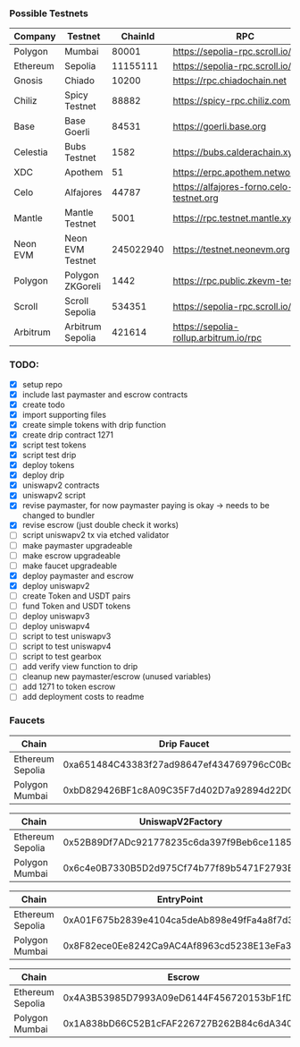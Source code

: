 ### Possible Testnets

| Company   | Testnet            | ChainId   | RPC                                      | Explorer                                  | Currency | Faucet |
|-----------|--------------------|-----------|------------------------------------------|-------------------------------------------|----------|--------|
| Polygon   | Mumbai             | 80001     | https://sepolia-rpc.scroll.io/           | https://rpc.ankr.com/polygon_mumbai       | MATIC    |        |
| Ethereum  | Sepolia            | 11155111  | https://sepolia-rpc.scroll.io/           | https://rpc.ankr.com/eth_sepolia          | ETH      |        |
| Gnosis    | Chiado             | 10200     | https://rpc.chiadochain.net              | https://blockscout.com/gnosis/chiado      | XDAI     |        |
| Chiliz    | Spicy Testnet      | 88882     | https://spicy-rpc.chiliz.com/            | http://spicy-explorer.chiliz.com/         | CHZ      |        |
| Base      | Base Goerli        | 84531     | https://goerli.base.org                  |                                           | ETH      |        |
| Celestia  | Bubs Testnet       | 1582      | https://bubs.calderachain.xyz/http       |                                           | GETH     |        |
| XDC       | Apothem            | 51        | https://erpc.apothem.network             |                                           | TXDC     |        |
| Celo      | Alfajores          | 44787     | https://alfajores-forno.celo-testnet.org | https://explorer.celo.org/alfajores       | A-CELO   |        |
| Mantle    | Mantle Testnet     | 5001      | https://rpc.testnet.mantle.xyz           | https://explorer.testnet.mantle.xyz/      | MNT      |        |
| Neon EVM  | Neon EVM Testnet   | 245022940 | https://testnet.neonevm.org              | https://devnet.explorer.neon-labs.org     | NEON     |        |
| Polygon   | Polygon ZKGoreli   | 1442      | https://rpc.public.zkevm-test.net        | https://testnet-zkevm.polygonscan.com     | MATIC    |        |
| Scroll    | Scroll Sepolia     | 534351    | https://sepolia-rpc.scroll.io/           | https://sepolia-blockscout.scroll.io/     | ETH      |        |
| Arbitrum  | Arbitrum Sepolia   | 421614    | https://sepolia-rollup.arbitrum.io/rpc   | https://sepolia.arbiscan.io               | ETH      |        |

### TODO:

- [x] setup repo
- [x] include last paymaster and escrow contracts
- [x] create todo
- [x] import supporting files
- [x] create simple tokens with drip function
- [x] create drip contract 1271 
- [x] script test tokens
- [x] script test drip
- [x] deploy tokens
- [x] deploy drip
- [x] uniswapv2 contracts
- [x] uniswapv2 script
- [x] revise paymaster, for now paymaster paying is okay -> needs to be changed to bundler
- [x] revise escrow (just double check it works)
- [ ] script uniswapv2 tx via etched validator
- [ ] make paymaster upgradeable
- [ ] make escrow upgradeable
- [ ] make faucet upgradeable
- [x] deploy paymaster and escrow
- [x] deploy uniswapv2
- [ ] create Token and USDT pairs
- [ ] fund Token and USDT tokens
- [ ] deploy uniswapv3
- [ ] deploy uniswapv4
- [ ] script to test uniswapv3
- [ ] script to test uniswapv4
- [ ] script to test gearbox
- [ ] add verify view function to drip
- [ ] cleanup new paymaster/escrow (unused variables)
- [ ] add 1271 to token escrow
- [ ] add deployment costs to readme

### Faucets

| Chain           | Drip Faucet                                | USDT                                       | Token                                      |
|-----------------|--------------------------------------------|--------------------------------------------|--------------------------------------------|
| Ethereum Sepolia| 0xa651484C43383f27ad98647ef434769796cC0Bc6 | 0x1448a1620170b28c561c41A7FAe5BEea71EFc7B9 | 0x50aB7C2597422ecc7083536dE93c5459E315CaC2 |
| Polygon Mumbai  | 0xbD829426BF1c8A09C35F7d402D7a92894d22DC2F | 0xEF4Ca181511EF094cb6e14439cf33868aed1875B | 0xaCB3bc70A807fa1F5f36c80C7C2c0402d9341D5B |


| Chain            | UniswapV2Factory                           | UniswapV2Router                            | WETH9                                      |
|------------------|--------------------------------------------|--------------------------------------------|--------------------------------------------|
| Ethereum Sepolia | 0x52B89Df7ADc921778235c6da397f9Beb6ce1185D | 0xF2a0e4e62f4aA5D041391f8fF345E9157BaB1a8D | 0x09d26696836b7106C1283761c54A11bCeb63FB61 |
| Polygon Mumbai   | 0x6c4e0B7330B5D2d975Cf74b77f89b5471F2793Be | 0xB50773a800B868dBD0EFE6Dac901c63BEa406AFE | 0x24A6F9C58EC4c3e8C009Ae7E4E07B17Df019a47a |


| Chain            | EntryPoint                                 | SimpleAccountFactory                       | Singleton                                  |
|------------------|--------------------------------------------|--------------------------------------------|--------------------------------------------|
| Ethereum Sepolia | 0xA01F675b2839e4104ca5deAb898e49fFa4a8f7d3 | 0x8d123E05cc7d2Eb0d411Ef727160E726F73Da3D2 | 0x321F7bD506D273C9b37E1535aF2BE1787d2cdCE1 |
| Polygon Mumbai   | 0x8F82ece0Ee8242Ca9AC4Af8963cd5238E13eFa37 | 0xe7BA114ca47Fb69C253001554966A0a7B24bd4f0 | 0x01A6EfaaceC3CCF42d5D3496f55DC06C91A910ff |



| Chain            | Escrow                                 | Paymaster                              |
|------------------|----------------------------------------|----------------------------------------|
| Ethereum Sepolia | 0x4A3B53985D7993A09eD6144F456720153bF1fD40 | 0x7d4a0b3170BEa5B22A2A142DE0A67a3d92d0EB7D |
| Polygon Mumbai   | 0x1A838bD66C52B1cFAF226727B262B84c6dA34011 | 0x977475D91CAD19f0980fE58bA7EC27E20fE8f451 |

